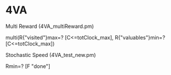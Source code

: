 # 4VA

Multi Reward (4VA_multiReward.pm)

multi(R{"visited"}max=? [C<=totClock_max], R{"valuables"}min=?[C<=totClock_max])


Stochastic Speed (4VA_test_new.pm)

Rmin=? [F "done"]
